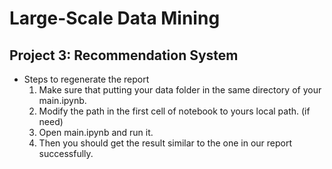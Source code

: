 # Large-Scale Data Mining

## Project 3: Recommendation System


- Steps to regenerate the report
    1. Make sure that putting your data folder in the same directory of your main.ipynb.
    2. Modify the path in the first cell of notebook to yours local path. (if need)
    3. Open main.ipynb and run it.
    4. Then you should get the result similar to the one in our report successfully.
